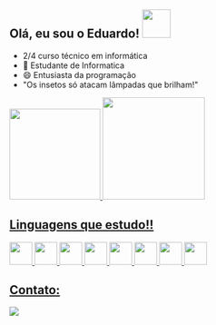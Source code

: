 <h2> Olá, eu sou o Eduardo! <img src="https://media.giphy.com/media/mGcNjsfWAjY5AEZNw6/giphy.gif" width="50"></h2>

-  2/4 curso técnico em informática 
- 🎒 Estudante de Informatica
- 😄 Entusiasta da programação 
- "Os insetos só atacam lâmpadas que brilham!"

<div>
  <a href="https://github.com/EduardoSBM">
  <img  height="160em" src="https://github-readme-stats.vercel.app/api/top-langs/?username=EduardoSBM&layout=compact&theme=dracula&show_icons=true" />
  <img loading="lazy" height="180em" src="https://github-readme-stats.vercel.app/api?username=EduardoSBM&show_icons=true&theme=dracula&include_all_commits=true&count_private=true"/>
</div>

## Linguagens que estudo!!

<div>
<img src="https://cdn.jsdelivr.net/gh/devicons/devicon/icons/html5/html5-original.svg" width="40" height="40" />
<img src="https://cdn.jsdelivr.net/gh/devicons/devicon/icons/css3/css3-original.svg" width="40" height="40" />
<img src="https://cdn.jsdelivr.net/gh/devicons/devicon/icons/javascript/javascript-original.svg" width="40" height="40" />
<img src="https://cdn.jsdelivr.net/gh/devicons/devicon/icons/python/python-original.svg" width="40" height="40"/>
<img src="https://cdn.jsdelivr.net/gh/devicons/devicon/icons/arduino/arduino-original-wordmark.svg" width="40" height="40"/>
<img src="https://cdn.jsdelivr.net/gh/devicons/devicon/icons/cplusplus/cplusplus-original.svg" width="40" height="40"/>
<img src="https://cdn.jsdelivr.net/gh/devicons/devicon/icons/csharp/csharp-original.svg" width="40" height="40"/>
  <img src="https://cdn.jsdelivr.net/gh/devicons/devicon/icons/mysql/mysql-original.svg" width="40" height="40"/>
</div>

## Contato:

<div>
  <a href="https://instagram.com/1eduardosamuel_/" target="_blank"><img loading="lazy" src="https://img.shields.io/badge/-Instagram-%23E4405F?style=for-the-badge&logo=instagram&logoColor=white" target="_blank"></a>
  
</div>
 

